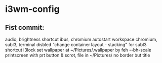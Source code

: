 # i3wm-config

## Fist commit:
audio, brightness shortcut
ibus, chromium autostart
workspace chromium, subl3, terminal
disbled "change container layout - stacking" for subl3 shortcut
i3lock
set wallpaper at ~/Pictures/.wallpaper by feh --bh-scale
printscreen with prt button & scrot, file in ~/Pictures/
no border but title
